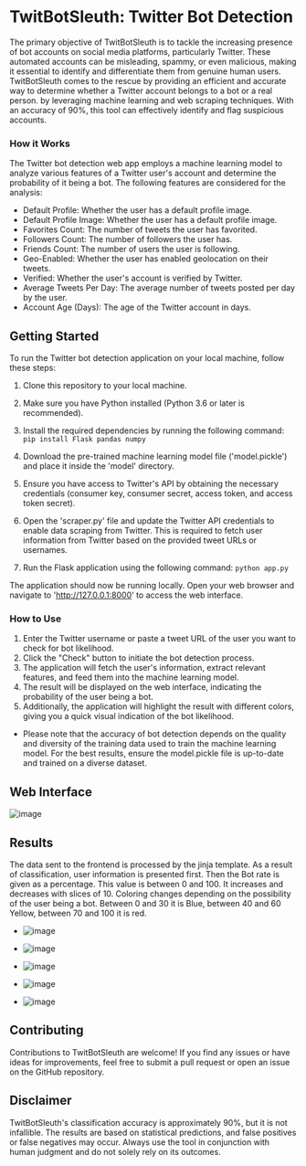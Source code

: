 # TwitBotSleuth: Twitter Bot Detection 

The primary objective of TwitBotSleuth is to tackle the increasing presence of bot accounts on social media platforms, particularly Twitter. These automated accounts can be misleading, spammy, or even malicious, making it essential to identify and differentiate them from genuine human users. TwitBotSleuth comes to the rescue by providing an efficient and accurate way to determine whether a Twitter account belongs to a bot or a real person. by leveraging machine learning and web scraping techniques. With an accuracy of 90%, this tool can effectively identify and flag suspicious accounts.

### How it Works

The Twitter bot detection web app employs a machine learning model to analyze various features of a Twitter user's account and determine the probability of it being a bot. The following features are considered for the analysis:

* Default Profile: Whether the user has a default profile image.
* Default Profile Image: Whether the user has a default profile image.
* Favorites Count: The number of tweets the user has favorited.
* Followers Count: The number of followers the user has.
* Friends Count: The number of users the user is following.
* Geo-Enabled: Whether the user has enabled geolocation on their tweets.
* Verified: Whether the user's account is verified by Twitter.
* Average Tweets Per Day: The average number of tweets posted per day by the user.
* Account Age (Days): The age of the Twitter account in days.

## Getting Started
To run the Twitter bot detection application on your local machine, follow these steps:

1. Clone this repository to your local machine.
2. Make sure you have Python installed (Python 3.6 or later is recommended).
3. Install the required dependencies by running the following command:
   ``` pip install Flask pandas numpy ```

1. Download the pre-trained machine learning model file ('model.pickle') and place it inside the 'model' directory.
2. Ensure you have access to Twitter's API by obtaining the necessary credentials (consumer key, consumer secret, access token, and access token secret).
3. Open the 'scraper.py' file and update the Twitter API credentials to enable data scraping from Twitter. This is required to fetch user information from Twitter based on the provided tweet URLs or usernames.
4. Run the Flask application using the following command:
 ``` python app.py ```

The application should now be running locally. Open your web browser and navigate to 'http://127.0.0.1:8000' to access the web interface.

### How to Use
1. Enter the Twitter username or paste a tweet URL of the user you want to check for bot likelihood.
2. Click the "Check" button to initiate the bot detection process.
3. The application will fetch the user's information, extract relevant features, and feed them into the machine learning model.
4. The result will be displayed on the web interface, indicating the probability of the user being a bot.
5. Additionally, the application will highlight the result with different colors, giving you a quick visual indication of the bot likelihood.


* Please note that the accuracy of bot detection depends on the quality and diversity of the training data used to train the machine learning model. For the best results, ensure the model.pickle file is up-to-date and trained on a diverse dataset.


## Web Interface

![image](https://github.com/eshita-jain/TwitBotSleuth/assets/80577092/3157e4f8-0034-4718-bcf8-68a3a2f6bb48)

## Results

The data sent to the frontend is processed by the jinja template. As a result of classification, user information is presented first. Then the Bot rate is given as a percentage. This value is between 0 and 100. It increases and decreases with slices of 10. Coloring changes depending on the possibility of the user being a bot. Between 0 and 30 it is Blue, between 40 and 60 Yellow, between 70 and 100 it is red.

* ![image](https://github.com/eshita-jain/TwitBotSleuth/assets/80577092/0ed05ab0-c980-4f43-8de5-8318267aeb08)

* ![image](https://github.com/eshita-jain/TwitBotSleuth/assets/80577092/3e8e5e21-589a-4694-b696-36bc9d54fdac)

* ![image](https://github.com/eshita-jain/TwitBotSleuth/assets/80577092/1eb1838e-faca-4eff-9909-fd92c9fb5b59)

* ![image](https://github.com/eshita-jain/TwitBotSleuth/assets/80577092/41ee0356-bc59-4935-bbff-07d8574fcc8b)

* ![image](https://github.com/eshita-jain/TwitBotSleuth/assets/80577092/85e01e0d-9219-4472-bfad-dc7e98cdfda8)

## Contributing
Contributions to TwitBotSleuth are welcome! If you find any issues or have ideas for improvements, feel free to submit a pull request or open an issue on the GitHub repository.

## Disclaimer
TwitBotSleuth's classification accuracy is approximately 90%, but it is not infallible. The results are based on statistical predictions, and false positives or false negatives may occur. Always use the tool in conjunction with human judgment and do not solely rely on its outcomes.

